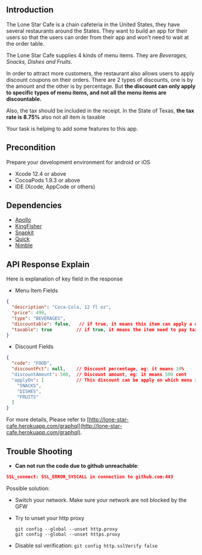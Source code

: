 
## Introduction

The Lone Star Cafe is a chain cafeteria in the United States, they have several restaurants around the States. They want to build an app for their users so that the users can order from their app and won’t need to wait at the order table.

The Lone Star Cafe supplies 4 kinds of menu items. They are *Beverages, Snacks, Dishes and Fruits.*

In order to attract more customers, the restaurant also allows users to apply discount coupons on their orders. There are 2 types of discounts, one is by the amount and the other is by percentage. But **the discount can only apply to specific types of menu items, and not all the menu items are discountable.**

Also, the tax should be included in the receipt. In the State of Texas, **the tax rate is 8.75%** also not all item is taxable

Your task is helping to add some features to this app. 

## Precondition

Prepare your development environment for android or iOS

* Xcode 12.4 or above
* CocoaPods 1.9.3 or above
* IDE (Xcode, AppCode or others)

## Dependencies

- [Apollo](https://github.com/apollographql/apollo-ios)
- [KingFisher](https://github.com/onevcat/Kingfisher)
- [Snapkit](https://github.com/SnapKit/SnapKit)
- [Quick](https://github.com/Quick/Quick)
- [Nimble](https://github.com/Quick/Nimble)

## API Response Explain

 Here is explanation of key field in the response

* Menu Item Fields

```json
{
  "description": "Coca-Cola, 12 fl oz",
  "price": 499,
  "type": "BEVERAGES",
  "discountable": false,   // if true, it means this item can apply a discount 
  "taxable": true         // if true, it means the item need to pay tax
}
```
* Discount Fields

```json
{
  "code": "FOOD",
  "discountPct": null,    // Discount percentage, eg: it means 10%
  "discountAmount": 500,  // Discount amount, eg: it means 500 cent 
  "applyOn": [            // This discount can be apply on which menu item
    "SNACKS",
    "DISHES",
    "FRUITS"
  ]
}

```

For more details, Please refer to [http://lone-star-cafe.herokuapp.com/graphql](http://lone-star-cafe.herokuapp.com/graphql).

## Trouble Shooting

* **Can not run the code due to github unreachable**: 

```json
SSL_connect: SSL_ERROR_SYSCALL in connection to github.com:443
```
Possible solution:

- Switch your network. Make sure your network are not blocked by the GFW
  
- Try to unset your http proxy 
  
  ```
  git config --global --unset http.proxy
  git config --global --unset https.proxy
  ```
  
- Disable ssl verification: `git config http.sslVerify false`